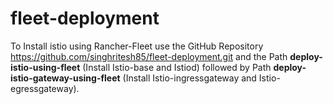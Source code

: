# fleet-deployment
To Install istio using Rancher-Fleet use the GitHub Repository https://github.com/singhritesh85/fleet-deployment.git and the Path **deploy-istio-using-fleet** (Install Istio-base and Istiod) followed by Path **deploy-istio-gateway-using-fleet** (Install Istio-ingressgateway and Istio-egressgateway).
